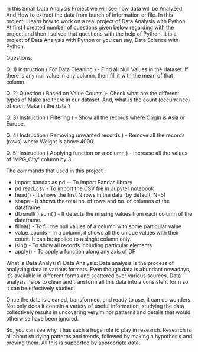 In this Small Data Analysis Project we will see how data will be Analyzed. And,How to extract the data from bunch of information or file.
In this project, I learn how to work on a real project of Data Analysis with Python. 
At first I created number of questions given below regarding with the project and then I solved that questions with the help of Python. 
It is a project of Data Analysis with Python or you can say, Data Science with Python.

Questions:

Q. 1) Instruction ( For Data Cleaning ) - Find all Null Values in the dataset. If there is any null value in any column, then fill it with the mean of that column.

Q. 2) Question ( Based on Value Counts )- Check what are the different types of Make are there in our dataset. And, what is the count (occurrence) of each Make in the data ?

Q. 3) Instruction ( Filtering ) - Show all the records where Origin is Asia or Europe.

Q. 4) Instruction ( Removing unwanted records ) - Remove all the records (rows) where Weight is above 4000.

Q. 5) Instruction ( Applying function on a column ) - Increase all the values of 'MPG_City' column by 3.


The commands that used in this project :

* import pandas as pd -- To import Pandas library
* pd.read_csv - To import the CSV file in Jupyter notebook
* head() - It shows the first N rows in the data (by default, N=5)
* shape - It shows the total no. of rows and no. of columns of the dataframe
* df.isnull( ).sum( ) - It detects the missing values from each column of the dataframe.
* fillna() - To fill the null values of a column with some particular value
* value_counts - In a column, it shows all the unique values with their count. It can be applied to a single column only.
* isin() - To show all records including particular elements
* apply() - To apply a function along any axis of DF



What is Data Analysis?
Data Analysis: Data analysis is the process of analyzing data in various formats. Even though data is abundant nowadays, it’s available in different forms and scattered over various sources. Data analysis helps to clean and transform all this data into a consistent form so it can be effectively studied.

Once the data is cleaned, transformed, and ready to use, it can do wonders. Not only does it contain a variety of useful information, studying the data collectively results in uncovering very minor patterns and details that would otherwise have been ignored.

So, you can see why it has such a huge role to play in research. Research is all about studying patterns and trends, followed by making a hypothesis and proving them. All this is supported by appropriate data.
